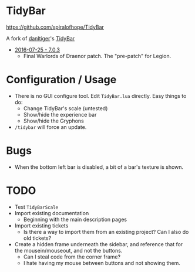# TidyBar

https://github.com/spiralofhope/TidyBar

A fork of [danltiger](http://wow.curseforge.com/profiles/danltiger/)'s [TidyBar](http://wow.curseforge.com/addons/tidy-bar/)

- [2016-07-25 - 7.0.3](https://github.com/spiralofhope/TidyBar/archive/7.0.3.zip)
  -  Final Warlords of Draenor patch.  The "pre-patch" for Legion.


# Configuration / Usage

- There is no GUI configure tool.  Edit `TidyBar.lua` directly.  Easy things to do:
  -  Change TidyBar's scale (untested)
  -  Show/hide the experience bar
  -  Show/hide the Gryphons
- `/tidybar` will force an update.


# Bugs

- When the bottom left bar is disabled, a bit of a bar's texture is shown.


# TODO

- Test `TidyBarScale`
- Import existing documentation
  -  Beginning with the main description pages
- Import existing tickets
  -  Is there a way to import them from an existing project?  Can I also do old tickets?
- Create a hidden frame underneath the sidebar, and reference that for the mousein/mouseout, and not the buttons.
  -  Can I steal code from the corner frame?
  -  I hate having my mouse between buttons and not showing them.
